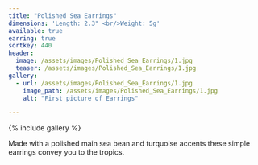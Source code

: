 ```yaml
---
title: "Polished Sea Earrings"
dimensions: 'Length: 2.3" <br/>Weight: 5g'
available: true
earring: true
sortkey: 440
header:
  image: /assets/images/Polished_Sea_Earrings/1.jpg
  teaser: /assets/images/Polished_Sea_Earrings/1.jpg
gallery:
  - url: /assets/images/Polished_Sea_Earrings/1.jpg
    image_path: /assets/images/Polished_Sea_Earrings/1.jpg
    alt: "First picture of Earrings"

---
```



{% include gallery %}

Made with a polished main sea bean and turquoise accents these simple earrings convey you to the tropics.